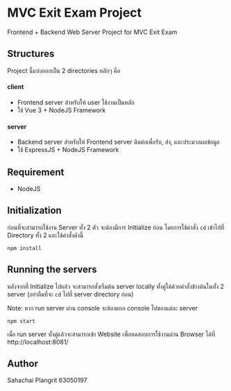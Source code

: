 # MVC Exit Exam Project

Frontend + Backend Web Server Project for MVC Exit Exam

## Structures

Project นี้แบ่งออกเป็น 2 directories หลักๆ คือ

#### client

* Frontend server สำหรับให้ user ใช้งานเป็นหลัก 
* ใช้ Vue 3 + NodeJS Framework

#### server

* Backend server สำหรับให้ Frontend server ติดต่อเพื่อรับ, ส่ง, และประมวลผลข้อมูล
* ใช้ ExpressJS + NodeJS Framework

## Requirement

* NodeJS

## Initialization

ก่อนที่จะสามารถใช้งาน Server ทั้ง 2 ตัว จะต้องมีการ Initialize ก่อน โดยการใช้คำสั่ง `cd` เข้าไปที่ Directory ทั้ง 2 และใช้คำสั่งดังนี้

```
npm install 
```

## Running the servers

หลังจากที่ Initialize ไปแล้ว จะสามารถสั่งเริ่มต้น server locally ทั้งคู่ได้ด้วยคำสั่งข้างต้นในทั้ง 2 server (อย่าลืมที่จะ `cd` ไปที่ server directory ก่อน)

Note: หาก run server ผ่าน console จะต้องแยก console ไปของแต่ละ server

```
npm start 
```

เมื่อ run server ทั้งคู่แล้วจะสามารถเข้า Website เพื่อทดสอบการใช้งานผ่าน Browser ได้ที่ http://localhost:8081/

## Author

Sahachai Plangrit 63050197